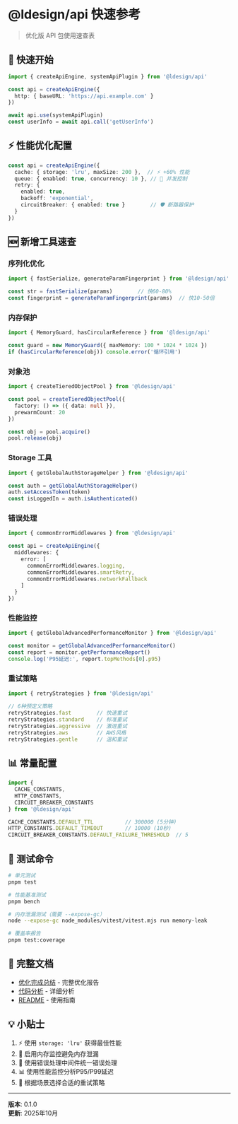# @ldesign/api 快速参考

> 优化版 API 包使用速查表

## 🚀 快速开始

```typescript
import { createApiEngine, systemApiPlugin } from '@ldesign/api'

const api = createApiEngine({
  http: { baseURL: 'https://api.example.com' }
})

await api.use(systemApiPlugin)
const userInfo = await api.call('getUserInfo')
```

## ⚡ 性能优化配置

```typescript
const api = createApiEngine({
  cache: { storage: 'lru', maxSize: 200 },  // ⚡ +60% 性能
  queue: { enabled: true, concurrency: 10 }, // 🎯 并发控制
  retry: { 
    enabled: true, 
    backoff: 'exponential',
    circuitBreaker: { enabled: true }        // 🛡️ 断路器保护
  }
})
```

## 🆕 新增工具速查

### 序列化优化

```typescript
import { fastSerialize, generateParamFingerprint } from '@ldesign/api'

const str = fastSerialize(params)        // 快60-80%
const fingerprint = generateParamFingerprint(params)  // 快10-50倍
```

### 内存保护

```typescript
import { MemoryGuard, hasCircularReference } from '@ldesign/api'

const guard = new MemoryGuard({ maxMemory: 100 * 1024 * 1024 })
if (hasCircularReference(obj)) console.error('循环引用')
```

### 对象池

```typescript
import { createTieredObjectPool } from '@ldesign/api'

const pool = createTieredObjectPool({
  factory: () => ({ data: null }),
  prewarmCount: 20
})

const obj = pool.acquire()
pool.release(obj)
```

### Storage 工具

```typescript
import { getGlobalAuthStorageHelper } from '@ldesign/api'

const auth = getGlobalAuthStorageHelper()
auth.setAccessToken(token)
const isLoggedIn = auth.isAuthenticated()
```

### 错误处理

```typescript
import { commonErrorMiddlewares } from '@ldesign/api'

const api = createApiEngine({
  middlewares: {
    error: [
      commonErrorMiddlewares.logging,
      commonErrorMiddlewares.smartRetry,
      commonErrorMiddlewares.networkFallback
    ]
  }
})
```

### 性能监控

```typescript
import { getGlobalAdvancedPerformanceMonitor } from '@ldesign/api'

const monitor = getGlobalAdvancedPerformanceMonitor()
const report = monitor.getPerformanceReport()
console.log('P95延迟:', report.topMethods[0].p95)
```

### 重试策略

```typescript
import { retryStrategies } from '@ldesign/api'

// 6种预定义策略
retryStrategies.fast        // 快速重试
retryStrategies.standard    // 标准重试
retryStrategies.aggressive  // 激进重试
retryStrategies.aws         // AWS风格
retryStrategies.gentle      // 温和重试
```

## 📊 常量配置

```typescript
import { 
  CACHE_CONSTANTS,
  HTTP_CONSTANTS,
  CIRCUIT_BREAKER_CONSTANTS 
} from '@ldesign/api'

CACHE_CONSTANTS.DEFAULT_TTL          // 300000 (5分钟)
HTTP_CONSTANTS.DEFAULT_TIMEOUT       // 10000 (10秒)
CIRCUIT_BREAKER_CONSTANTS.DEFAULT_FAILURE_THRESHOLD  // 5
```

## 🧪 测试命令

```bash
# 单元测试
pnpm test

# 性能基准测试
pnpm bench

# 内存泄漏测试（需要 --expose-gc）
node --expose-gc node_modules/vitest/vitest.mjs run memory-leak

# 覆盖率报告
pnpm test:coverage
```

## 📖 完整文档

- [优化完成总结](./优化完成总结.md) - 完整优化报告
- [代码分析](./CODE_ANALYSIS_AND_RECOMMENDATIONS.md) - 详细分析
- [README](./README.md) - 使用指南

## 💡 小贴士

1. ⚡ 使用 `storage: 'lru'` 获得最佳性能
2. 💾 启用内存监控避免内存泄漏
3. 🚨 使用错误处理中间件统一错误处理
4. 📊 使用性能监控分析P95/P99延迟
5. 🔄 根据场景选择合适的重试策略

---

**版本**: 0.1.0  
**更新**: 2025年10月

